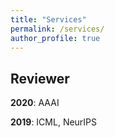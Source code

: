 ```yaml
---
title: "Services"
permalink: /services/
author_profile: true
---
```



## Reviewer

**2020**: AAAI

**2019**: ICML, NeurIPS
